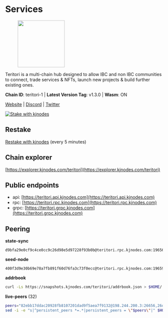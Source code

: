 # Services

<figure><img src="https://raw.githubusercontent.com/kj89/testnet_manuals/main/pingpub/logos/teritori.png" width="150" alt=""><figcaption></figcaption></figure>

Teritori is a multi-chain hub designed to allow IBC and non IBC communities  to connect, trade services & NFTs, launch new projects & build further existing ones.

**Chain ID**: teritori-1 | **Latest Version Tag**: v1.3.0 | **Wasm**: ON

[Website](https://teritori.com) | [Discord](https://discord.gg/teritori) | [Twitter](https://twitter.com/TeritoriNetwork)

[![Stake with kjnodes](https://i.ibb.co/cr44Q8j/button-stake-with-kjnodes.png)](https://restake.app/teritori/torivaloper184ln03hkpt75uhrrr26f66kvcqvf4yn4nc2xjm)

## Restake

[Restake with kjnodes](https://restake.app/teritori/torivaloper184ln03hkpt75uhrrr26f66kvcqvf4yn4nc2xjm) (every 5 minutes)
## Chain explorer
[https://explorer.kjnodes.com/teritori](https://explorer.kjnodes.com/teritori)

## Public endpoints

* api: [https://teritori.api.kjnodes.com](https://teritori.api.kjnodes.com)
* rpc: [https://teritori.rpc.kjnodes.com](https://teritori.rpc.kjnodes.com)
* grpc: [https://teritori.grpc.kjnodes.com](https://teritori.grpc.kjnodes.com)

## Peering

**state-sync**

```text
d9bfa29e0cf9c4ce0cc9c26d98e5d97228f93b0b@teritori.rpc.kjnodes.com:19656
```

**seed-node**

```text
400f3d9e30b69e78a7fb891f60d76fa3c73f0ecc@teritori.rpc.kjnodes.com:19659
```

**addrbook**
```bash
curl -Ls https://snapshots.kjnodes.com/teritori/addrbook.json > $HOME/.teritorid/config/addrbook.json
```

**live-peers** (32)
```bash
peers="82ebb17ddac20928fb8107201dad9f5aea7f9132@198.244.200.3:26656,26d6ee4138c7533c5541722c6e1ecc6d60d47a86@104.193.254.42:26656,d9bfa29e0cf9c4ce0cc9c26d98e5d97228f93b0b@65.109.88.38:19656,b3e9ad54d743ba8a465172f50b19cb52e77686c2@38.242.148.96:36656,ec4126b26336cd61b335345df4ff2a3fbb79338a@65.109.92.240:20026,e726816f42831689eab9378d5d577f1d06d25716@176.9.188.21:26656,8ac41af54dfd91c41de71cde222a55670f2f405d@141.95.65.73:15956,e1b058e5cfa2b836ddaa496b10911da62dcf182e@138.201.8.248:26656,35de81a10ed992e427e6eb1d0d9ec3622d0f37fe@193.70.47.90:15956,920f32f409bbb18b641cdc9513545e2e016c2c62@142.132.203.60:26656,0b27217386756577e1eadf00c4169dc8f041e522@51.210.7.219:26656,526d8c7c44f59be9a39d7463c576b68c0db23174@65.108.234.23:15956,b212d5740b2e11e54f56b072dc13b6134650cfb5@134.65.192.81:26656,106490318e51355bc6d72e7941a0080f8b8256b9@185.16.39.14:26656,48980875839186e08e12ebf0d9a2803b45206833@65.109.92.241:38026,78815c81331c114cd508dae3a012f0d3e5e2b966@185.119.118.117:3000,12101148702a99298a971b310286e64bc7bb6135@65.109.23.182:38026,2b4f46e601fb4ede2a0c98976337e3afdaa50dac@65.108.238.102:15956,c12c1ed98ab1f24266980c1f05ed0ca8812ca7aa@95.217.192.230:16656,5a98d637a16b16bf425a4a785c9d11a7d1e5b8a0@65.21.131.215:26736,3594b73f909a9c4b87cfe6a361ef8b2b51124dd5@65.109.69.59:15956,b336b83d9bab0b8cf96a3833efcbc196fab63fdd@212.95.51.215:36656,ce3baba928ae06cd3ff0af20aec888a82ddffef7@54.37.129.171:26656,0e189bbc6db606a14950a0e59641b798a255c3c8@65.109.37.154:3000,856c165de82fbd0489df9ec6ffaa0958c620e073@198.244.179.127:26656,46b7ae20e3cc4264076a91c3601f3894a021a80d@65.108.6.45:36656,412afea7f33f6f91c85f8d149eff81acb6624bb3@195.201.63.87:42656,7ec495dc07533182ed7673f8aa68c03e05ffff44@51.79.27.21:28656,5057950d34b67a67325f02949703388c4a35c1dd@154.53.59.87:19656,d956d6180e96c62315a777b1a3ed8f1ebf873e80@38.242.232.202:29656,ad347ea1ec920d12ccda2341348bcc89687739ef@88.99.164.158:38026,9755cab2585a2794453a5b396ef13b893393366f@65.108.212.224:46674"
sed -i -e "s|^persistent_peers *=.*|persistent_peers = \"$peers\"|" $HOME/.teritorid/config/config.toml
```
